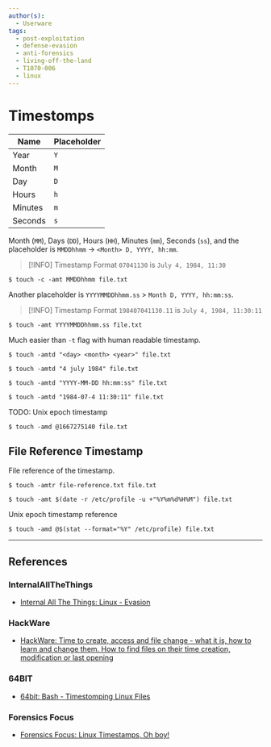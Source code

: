 ```yaml
---
author(s):
  - Userware
tags:
  - post-exploitation
  - defense-evasion
  - anti-forensics
  - living-off-the-land
  - T1070-006
  - linux
---
```

# Timestomps

| Name    | Placeholder |
| ------- | ----------- |
| Year    | `Y`         |
| Month   | `M`         |
| Day     | `D`         |
| Hours   | `h`         |
| Minutes | `m`         |
| Seconds | `s`         |

Month (`MM`), Days (`DD`), Hours (`HH`), Minutes (`mm`), Seconds (`ss`), and the placeholder is `MMDDhhmm` -> `<Month> D, YYYY, hh:mm`.

> [!INFO] Timestamp Format
> `07041130` is `July 4, 1984, 11:30`

```
$ touch -c -amt MMDDhhmm file.txt
```

Another placeholder is `YYYYMMDDhhmm.ss` > `Month D, YYYY, hh:mm:ss`.

> [!INFO] Timestamp Format
> `198407041130.11` is `July 4, 1984, 11:30:11`

```
$ touch -amt YYYYMMDDhhmm.ss file.txt
```

Much easier than `-t` flag with human readable timestamp.

```
$ touch -amtd "<day> <month> <year>" file.txt

$ touch -amtd "4 july 1984" file.txt

$ touch -amtd "YYYY-MM-DD hh:mm:ss" file.txt

$ touch -amtd "1984-07-4 11:30:11" file.txt
```

TODO: Unix epoch timestamp

```
$ touch -amd @1667275140 file.txt
```

## File Reference Timestamp

File reference of the timestamp.

```
$ touch -amtr file-reference.txt file.txt

$ touch -amt $(date -r /etc/profile -u +"%Y%m%d%H%M") file.txt
```

Unix epoch timestamp reference

```
$ touch -amd @$(stat --format="%Y" /etc/profile) file.txt
```

---
## References

### InternalAllTheThings

- [Internal All The Things: Linux - Evasion](https://swisskyrepo.github.io/InternalAllTheThings/redteam/evasion/linux-evasion/)

### HackWare

- [HackWare: Time to create, access and file change - what it is, how to learn and change them. How to find files on their time creation, modification or last opening](https://hackware.ru/?p=9186)

### 64BIT

- [64bit: Bash - Timestomping Linux Files](http://64bit.ca/code/bash-timestomping-linux-files/)

### Forensics Focus

- [Forensics Focus: Linux Timestamps, Oh boy!](https://www.forensicfocus.com/articles/linux-timestamps-oh-boy/)